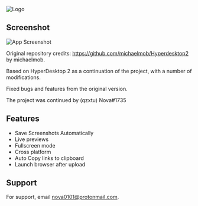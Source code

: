 
![Logo](https://cdn.discordapp.com/attachments/689717323543609386/1011465519485964368/Snipping_Tool_Remastered-1.png)


## Screenshot

![App Screenshot](https://cdn.discordapp.com/attachments/689717323543609386/1011468995943202916/1661223392212.png)



Original repository credits: https://github.com/michaelmob/Hyperdesktop2 by michaelmob.

Based on HyperDesktop 2 as a continuation of the project, with a number of modifications. 

Fixed bugs and features from the original version.

The project was continued by (qzxtu) Nova#1735

## Features

- Save Screenshots Automatically
- Live previews
- Fullscreen mode
- Cross platform
- Auto Copy links to clipboard
- Launch browser after upload

## Support

For support, email nova0101@protonmail.com.
